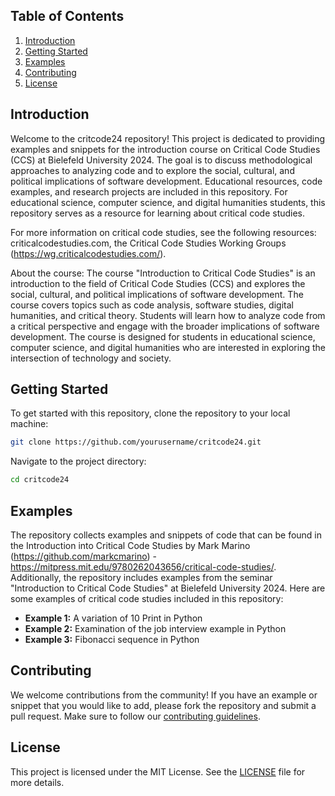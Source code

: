 ## Table of Contents

1. [Introduction](#introduction)
2. [Getting Started](#getting-started)
3. [Examples](#examples)
4. [Contributing](#contributing)
5. [License](#license)

## Introduction

Welcome to the critcode24 repository! This project is dedicated to providing examples and snippets for the introduction course on Critical Code Studies (CCS) at Bielefeld University 2024. The goal is to discuss methodological approaches to analyzing code and to explore the social, cultural, and political implications of software development. Educational resources, code examples, and research projects are included in this repository. For educational science, computer science, and digital humanities students, this repository serves as a resource for learning about critical code studies.

For more information on critical code studies, see the following resources: criticalcodestudies.com, the Critical Code Studies Working Groups (https://wg.criticalcodestudies.com/).

About the course: The course "Introduction to Critical Code Studies" is an introduction to the field of Critical Code Studies (CCS) and explores the social, cultural, and political implications of software development. The course covers topics such as code analysis, software studies, digital humanities, and critical theory. Students will learn how to analyze code from a critical perspective and engage with the broader implications of software development. The course is designed for students in educational science, computer science, and digital humanities who are interested in exploring the intersection of technology and society.

## Getting Started

To get started with this repository, clone the repository to your local machine:

```bash
git clone https://github.com/yourusername/critcode24.git
```

Navigate to the project directory:

```bash
cd critcode24
```

## Examples

The repository collects examples and snippets of code that can be found in the Introduction into Critical Code Studies by Mark Marino (https://github.com/markcmarino) - https://mitpress.mit.edu/9780262043656/critical-code-studies/. Additionally, the repository includes examples from the seminar "Introduction to Critical Code Studies" at Bielefeld University 2024.
Here are some examples of critical code studies included in this repository:

- **Example 1:** A variation of 10 Print in Python
- **Example 2:** Examination of the job interview example in Python
- **Example 3:** Fibonacci sequence in Python

## Contributing

We welcome contributions from the community! If you have an example or snippet that you would like to add, please fork the repository and submit a pull request. Make sure to follow our [contributing guidelines](CONTRIBUTING.md).

## License

This project is licensed under the MIT License. See the [LICENSE](LICENSE) file for more details.